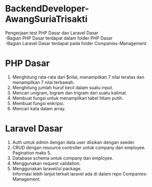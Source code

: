 # BackendDeveloper-AwangSuriaTrisakti
Pengerjaan test PHP Dasar dan Laravel Dasar\
-Bagian PHP Dasar terdapat dalam folder PHP Dasar\
-Bagian Laravel Dasar terdapat pada folder Companies-Management
# PHP Dasar
1. Menghitung rata-rata dari $nilai, menampilkan 7 nilai teratas dan menampilkan 7 nilai terbawah.
2. Menghitung jumlah huruf kecil dalam suatu input.
3. Mencari unigram, bigram dan trigram dari suatu kalimat.
4. Membuat fungsi untuk menampilkan tabel hitam putih.
5. Membuat fungsi enkripsi.
6. Mencari kata dalam array.
# Laravel Dasar
1. Auth untuk admin dengan data user diisikan dengan seeder.
2. CRUD dengan resource controller untuk company dan employee. Pagination maks 5.
3. Database schema untuk company dan employee.
4. Menggunakan request validation.
5. Menggunakan laravel/ui package.\
Informasi lebih lanjut terkait laravel ada di dalam repo Companies-Management.
